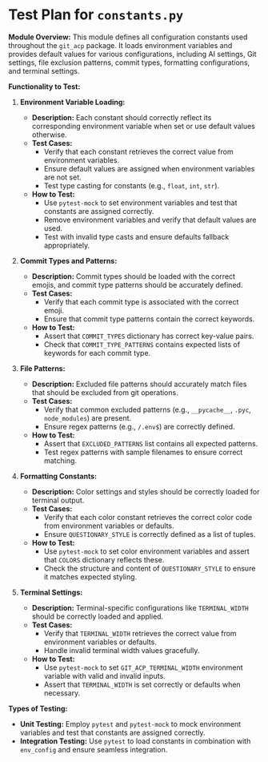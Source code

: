 # Test Plan for `constants.py`

**Module Overview:**
This module defines all configuration constants used throughout the `git_acp` package. It loads environment variables and provides default values for various configurations, including AI settings, Git settings, file exclusion patterns, commit types, formatting configurations, and terminal settings.

**Functionality to Test:**

1. **Environment Variable Loading:**
    - **Description:** Each constant should correctly reflect its corresponding environment variable when set or use default values otherwise.
    - **Test Cases:**
        - Verify that each constant retrieves the correct value from environment variables.
        - Ensure default values are assigned when environment variables are not set.
        - Test type casting for constants (e.g., `float`, `int`, `str`).
    - **How to Test:**
        - Use `pytest-mock` to set environment variables and test that constants are assigned correctly.
        - Remove environment variables and verify that default values are used.
        - Test with invalid type casts and ensure defaults fallback appropriately.

2. **Commit Types and Patterns:**
    - **Description:** Commit types should be loaded with the correct emojis, and commit type patterns should be accurately defined.
    - **Test Cases:**
        - Verify that each commit type is associated with the correct emoji.
        - Ensure that commit type patterns contain the correct keywords.
    - **How to Test:**
        - Assert that `COMMIT_TYPES` dictionary has correct key-value pairs.
        - Check that `COMMIT_TYPE_PATTERNS` contains expected lists of keywords for each commit type.

3. **File Patterns:**
    - **Description:** Excluded file patterns should accurately match files that should be excluded from git operations.
    - **Test Cases:**
        - Verify that common excluded patterns (e.g., `__pycache__`, `.pyc`, `node_modules`) are present.
        - Ensure regex patterns (e.g., `/.env$`) are correctly defined.
    - **How to Test:**
        - Assert that `EXCLUDED_PATTERNS` list contains all expected patterns.
        - Test regex patterns with sample filenames to ensure correct matching.

4. **Formatting Constants:**
    - **Description:** Color settings and styles should be correctly loaded for terminal output.
    - **Test Cases:**
        - Verify that each color constant retrieves the correct color code from environment variables or defaults.
        - Ensure `QUESTIONARY_STYLE` is correctly defined as a list of tuples.
    - **How to Test:**
        - Use `pytest-mock` to set color environment variables and assert that `COLORS` dictionary reflects these.
        - Check the structure and content of `QUESTIONARY_STYLE` to ensure it matches expected styling.

5. **Terminal Settings:**
    - **Description:** Terminal-specific configurations like `TERMINAL_WIDTH` should be correctly loaded and applied.
    - **Test Cases:**
        - Verify that `TERMINAL_WIDTH` retrieves the correct value from environment variables or defaults.
        - Handle invalid terminal width values gracefully.
    - **How to Test:**
        - Use `pytest-mock` to set `GIT_ACP_TERMINAL_WIDTH` environment variable with valid and invalid inputs.
        - Assert that `TERMINAL_WIDTH` is set correctly or defaults when necessary.

**Types of Testing:**

- **Unit Testing:** Employ `pytest` and `pytest-mock` to mock environment variables and test that constants are assigned correctly.
- **Integration Testing:** Use `pytest` to load constants in combination with `env_config` and ensure seamless integration. 